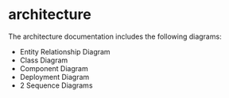 # architecture

The architecture documentation includes the following diagrams:
* Entity Relationship Diagram
* Class Diagram
* Component Diagram
* Deployment Diagram
* 2 Sequence Diagrams
